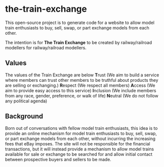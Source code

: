 # the-train-exchange
This open-source project is to generate code for a website to allow model train enthusiasts to buy, sell, swap, or part exchange models from each other. 

The intention is for **The Train Exchange** to be created by railway/railroad modellers for railway/railroad modellers.

## Values
The values of the Train Exchange are below
**T**rust (We aim to build a service where members can trust other members to be truthful about products they are selling or exchanging.)
**R**espect (We respect all members)
**A**ccess (We aim to provide easy access to this service)
**I**nclusion (We include members from any race, gender, preference, or walk of life)
**N**eutral (We do not follow any political agenda)

## Background
Born out of conversations with fellow model train enthusiasts, this idea is to provide an online mechanism for model train enthusiasts to buy, sell, swap, or part exchange models from each other, without incurring the increasing fees that eBay imposes. The site will not be responsible for the financial transactions, but it will instead provide a mechanism to allow model trains available for sale or exchange to be searched for and allow initial contact between prospective buyers and sellers to be made.
